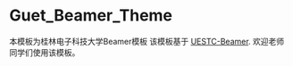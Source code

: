 # Guet_Beamer_Theme
本模板为桂林电子科技大学Beamer模板
该模板基于 [UESTC-Beamer](https://www.overleaf.com/latex/templates/uestc-beamer-theme/ybqzdsgvrfdq).
欢迎老师同学们使用该模板。
